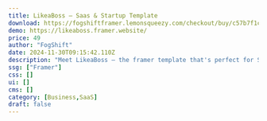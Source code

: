 ```yaml
---
title: LikeaBoss — Saas & Startup Template
download: https://fogshiftframer.lemonsqueezy.com/checkout/buy/c57b7f1c-9a69-49f2-9084-d0e4a30e6783
demo: https://likeaboss.framer.website/
price: 49
author: "FogShift"
date: 2024-11-30T09:15:42.110Z
description: "Meet LikeaBoss – the framer template that's perfect for SaaS and startup websites. It's your ticket to effortlessly crafting a sleek online presence with cool layouts and modern vibes, bringing you both efficiency and style!"
ssg: ["Framer"]
css: []
ui: []
cms: []
category: [Business,SaaS]
draft: false
---
```

